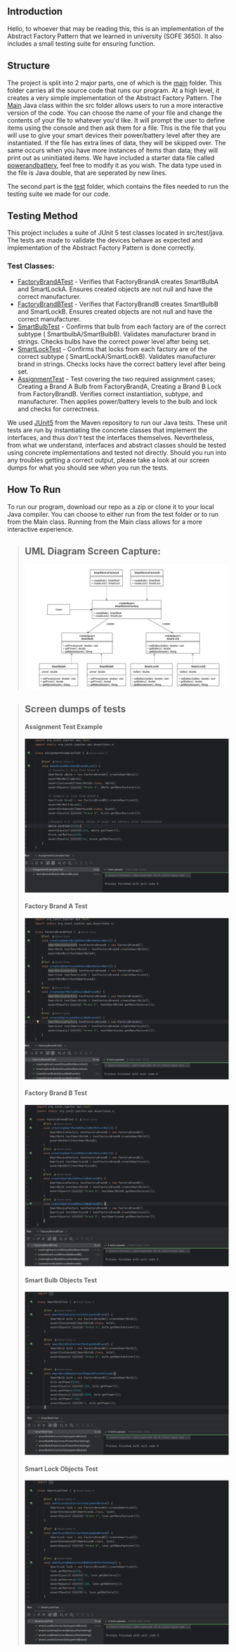 ## Introduction

Hello, to whoever that may be reading this, this is an implementation of the Abstract Factory Pattern that we learned in
university (SOFE 3650). It also includes a small testing suite for ensuring function.

## Structure

The project is split into 2 major parts, one of which is the [main](src/main) folder. This folder carries all the source
code that runs our program. At a high level, it creates a very simple implementation of the Abstract Factory Pattern.
The [Main](src/main/java/Main.java) Java class within the src folder allows users to run a more interactive version of
the code. You can choose the name of your file and change the contents of your file to whatever you'd like. It will
prompt the user to define items using the console and then ask them for a file. This is the file that you will
use to give your smart devices their power/battery level after they are instantiated. If the file has extra lines of
data, they will be skipped over. The same occurs when you have more instances of items than data; they will print out as
uninitiated items. We have included a starter data file called [powerandbattery](powerandbattery), feel free to modify 
it as you wish. The data type used in the file is Java double, that are seperated by new lines.

The second part is the [test](src/test) folder, which contains the files needed to run the testing suite we made for our
code.

## Testing Method

This project includes a suite of JUnit 5 test classes located in src/test/java. The tests are made to validate the
devices behave as expected and implementation of the Abstract Factory Pattern is done correctly.

### Test Classes:

- [FactoryBrandATest](src/test/java/FactoryBrandATest.java) - Verifies that FactoryBrandA creates SmartBulbA and
  SmartLockA. Ensures created objects are not null and have the correct manufacturer.
- [FactoryBrandBTest](src/test/java/FactoryBrandBTest.java) - Verifies that FactoryBrandB creates SmartBulbB and
  SmartLockB. Ensures created objects are not null and have the correct manufacturer.
- [SmartBulbTest](src/test/java/SmartBulbTest.java) - Confirms that bulb from each factory are of the correct subtype (
  SmartbulbA/SmartBulbB). Validates manufacturer brand in strings. Checks bulbs have the correct power level after being
  set.
- [SmartLockTest](src/test/java/SmartLockTest.java) - Confirms that locks from each factory are of the correct subtype (
  SmartLockA/SmartLockB). Validates manufacturer brand in strings. Checks locks have the correct battery level after
  being set.
- [AssignmentTest](src/test/java/AssignmentTest.java) - Test covering the two required assignment cases; Creating a
  Brand A Bulb from FactoryBrandA, Creating a Brand B Lock from FactoryBrandB. Verifies correct instantiation, subtype,
  and manufacturer. Then applies power/battery levels to the bulb and lock and checks for correctness.

We used [JUnit5](https://docs.junit.org/current/user-guide/) from the Maven repository to run our Java tests. These unit
tests are run by instantiating the concrete classes that implement the interfaces, and thus _don't_ test the interfaces
themselves. Nevertheless, from what we understand, interfaces and abstract classes should be tested using concrete
implementations and tested not directly. Should you run into any troubles getting a correct output, please take a look
at our screen dumps for what you should see when you run the tests.

## How To Run

To run our program, download our repo as a zip or clone it to your local Java compiler. You can choose to either run
from the test folder or to run from the Main class. Running from the Main class allows for a more interactive
experience.

> ## UML Diagram Screen Capture:
> ![Alt text](screencaptures/AbstractFactory_UML.png?raw=true "Abstract Factory UML")

> ## Screen dumps of tests
> #### Assignment Test Example
>![Alt text](screencaptures/AssignmentExamplesTestSuccess_Screenshot.png?raw=true "Assignment Test Example")
> #### Factory Brand A Test
>![Alt text](screencaptures/FactoryBrandATestSuccess_Screenshot.png?raw=true "Factory Brand A Test")
> #### Factory Brand B Test
>![Alt text](screencaptures/FactoryBrandBTestSuccess_Screenshot.png?raw=true "Factory Brand B Test")
> #### Smart Bulb Objects Test
>![Alt text](screencaptures/SmartBulbTestSuccess_Screenshot.png?raw=true "Smart Bulb Objects Test")
> #### Smart Lock Objects Test
>![Alt text](screencaptures/SmartLockTestSuccess_Screenshot.png?raw=true "Smart Lock Objects Test")
